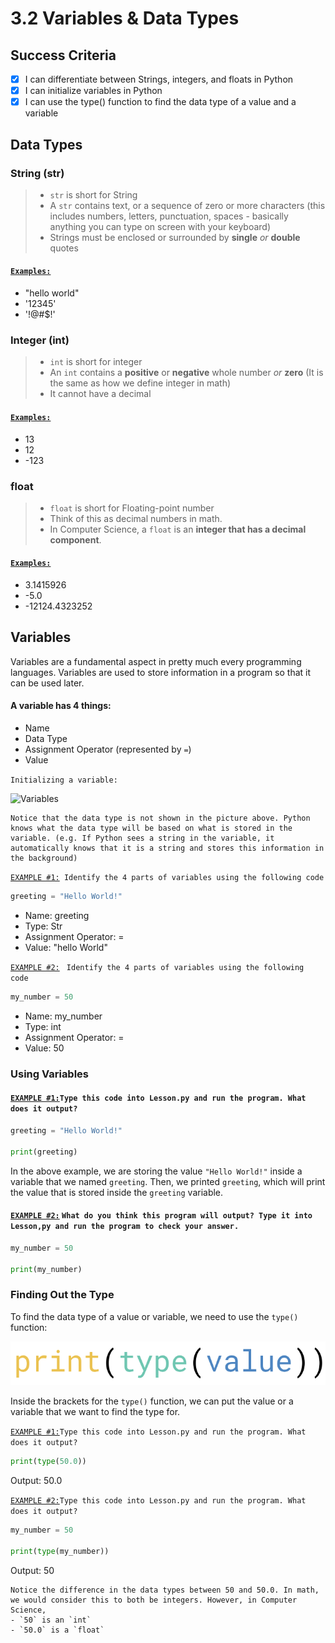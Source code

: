 # 3.2 Variables & Data Types

## Success Criteria
- [x] I can differentiate between Strings, integers, and floats in Python
- [x] I can initialize variables in Python
- [x] I can use the type() function to find the data type of a value and a variable

## Data Types

### String (str)
>- `str` is short for String
>- A `str` contains text, or a sequence of zero or more characters (this includes numbers, letters, punctuation, spaces - basically anything you can type on screen with your keyboard)
>- Strings must be enclosed or surrounded by **single** *or* **double** quotes

#### <ins>```Examples:```</ins>
- "hello world"
- '12345'
- '!@#$!'

### Integer (int)
>- `int` is short for integer
>- An `int` contains a **positive** or **negative** whole number *or* **zero** (It is the same as how we define integer in math)
>- It cannot have a decimal

#### <ins>```Examples:```</ins>
- 13
- 12
- -123

### float
>-  `float` is short for Floating-point number
>- Think of this as decimal numbers in math. 
>- In Computer Science, a `float` is an **integer that has a decimal component**.

#### <ins>```Examples:```</ins>
- 3.1415926
- -5.0
- -12124.4323252

## Variables
Variables are a fundamental aspect in pretty much every programming languages.
Variables are used to store information in a program so that it can be used later.

#### A variable has 4 things:
- Name
- Data Type
- Assignment Operator (represented by `=`)
- Value

```Initializing a variable:```

![Variables](Variables.png)
```
Notice that the data type is not shown in the picture above. Python knows what the data type will be based on what is stored in the variable. (e.g. If Python sees a string in the variable, it automatically knows that it is a string and stores this information in the background)
```

<ins>```EXAMPLE #1:```</ins>``` Identify the 4 parts of variables using the following code```
```python
greeting = "Hello World!"
```
- Name: greeting
- Type: Str
- Assignment Operator: = 
- Value: "hello World"

<ins>```EXAMPLE #2:```</ins> ``` Identify the 4 parts of variables using the following code```
```python
my_number = 50
```
- Name: my_number
- Type: int
- Assignment Operator: = 
- Value: 50

### Using Variables

#### <ins>```EXAMPLE #1:```</ins>```Type this code into Lesson.py and run the program. What does it output?```
```python
greeting = "Hello World!"

print(greeting)
```
In the above example, we are storing the value `"Hello World!"` inside a variable that we named `greeting`. Then, we printed `greeting`, which will print the value that is stored inside the `greeting` variable.

#### <ins>```EXAMPLE #2:```</ins> ```What do you think this program will output? Type it into Lesson,py and run the program to check your answer.```
```python
my_number = 50

print(my_number)
```

### Finding Out the Type
To find the data type of a value or variable, we need to use the `type()` function:

![type](type.png)

Inside the brackets for the `type()` function, we can put the value or a variable that we want to find the type for.

<ins>```EXAMPLE #1:```</ins>```Type this code into Lesson.py and run the program. What does it output?```
```python
print(type(50.0))
```
Output: 50.0

<ins>```EXAMPLE #2:```</ins>```Type this code into Lesson.py and run the program. What does it output?```
```python
my_number = 50

print(type(my_number))
```
Output: 50

```
Notice the difference in the data types between 50 and 50.0. In math, we would consider this to both be integers. However, in Computer Science, 
- `50` is an `int`
- `50.0` is a `float`
```